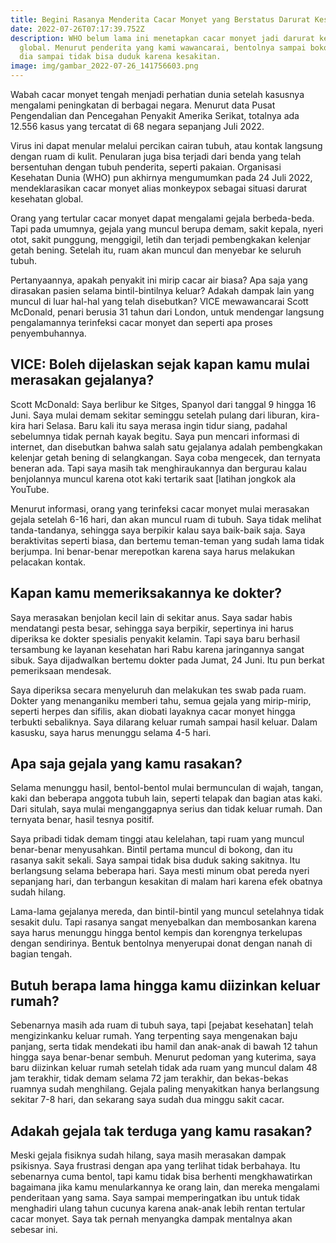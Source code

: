 ```yaml
---
title: Begini Rasanya Menderita Cacar Monyet yang Berstatus Darurat Kesehatan Global
date: 2022-07-26T07:17:39.752Z
description: WHO belum lama ini menetapkan cacar monyet jadi darurat kesehatan
  global. Menurut penderita yang kami wawancarai, bentolnya sampai bokong, jadi
  dia sampai tidak bisa duduk karena kesakitan.
image: img/gambar_2022-07-26_141756603.png
---
```

Wabah cacar monyet tengah menjadi perhatian dunia setelah kasusnya mengalami peningkatan di berbagai negara. Menurut data Pusat Pengendalian dan Pencegahan Penyakit Amerika Serikat, totalnya ada 12.556 kasus yang tercatat di 68 negara sepanjang Juli 2022.

Virus ini dapat menular melalui percikan cairan tubuh, atau kontak langsung dengan ruam di kulit. Penularan juga bisa terjadi dari benda yang telah bersentuhan dengan tubuh penderita, seperti pakaian. Organisasi Kesehatan Dunia (WHO) pun akhirnya mengumumkan pada 24 Juli 2022, mendeklarasikan cacar monyet alias monkeypox sebagai situasi darurat kesehatan global.

Orang yang tertular cacar monyet dapat mengalami gejala berbeda-beda. Tapi pada umumnya, gejala yang muncul berupa demam, sakit kepala, nyeri otot, sakit punggung, menggigil, letih dan terjadi pembengkakan kelenjar getah bening. Setelah itu, ruam akan muncul dan menyebar ke seluruh tubuh.

Pertanyaannya, apakah penyakit ini mirip cacar air biasa? Apa saja yang dirasakan pasien selama bintil-bintilnya keluar? Adakah dampak lain yang muncul di luar hal-hal yang telah disebutkan? VICE mewawancarai Scott McDonald, penari berusia 31 tahun dari London, untuk mendengar langsung pengalamannya terinfeksi cacar monyet dan seperti apa proses penyembuhannya.

## VICE: Boleh dijelaskan sejak kapan kamu mulai merasakan gejalanya?

Scott McDonald: Saya berlibur ke Sitges, Spanyol dari tanggal 9 hingga 16 Juni. Saya mulai demam sekitar seminggu setelah pulang dari liburan, kira-kira hari Selasa. Baru kali itu saya merasa ingin tidur siang, padahal sebelumnya tidak pernah kayak begitu. Saya pun mencari informasi di internet, dan disebutkan bahwa salah satu gejalanya adalah pembengkakan kelenjar getah bening di selangkangan. Saya coba mengecek, dan ternyata beneran ada. Tapi saya masih tak menghiraukannya dan bergurau kalau benjolannya muncul karena otot kaki tertarik saat [latihan jongkok ala YouTube.

Menurut informasi, orang yang terinfeksi cacar monyet mulai merasakan gejala setelah 6-16 hari, dan akan muncul ruam di tubuh. Saya tidak melihat tanda-tandanya, sehingga saya berpikir kalau saya baik-baik saja. Saya beraktivitas seperti biasa, dan bertemu teman-teman yang sudah lama tidak berjumpa. Ini benar-benar merepotkan karena saya harus melakukan pelacakan kontak.

## Kapan kamu memeriksakannya ke dokter?

Saya merasakan benjolan kecil lain di sekitar anus. Saya sadar habis mendatangi pesta besar, sehingga saya berpikir, sepertinya ini harus diperiksa ke dokter spesialis penyakit kelamin. Tapi saya baru berhasil tersambung ke layanan kesehatan hari Rabu karena jaringannya sangat sibuk. Saya dijadwalkan bertemu dokter pada Jumat, 24 Juni. Itu pun berkat pemeriksaan mendesak.

Saya diperiksa secara menyeluruh dan melakukan tes swab pada ruam. Dokter yang menanganiku memberi tahu, semua gejala yang mirip-mirip, seperti herpes dan sifilis, akan diobati layaknya cacar monyet hingga terbukti sebaliknya. Saya dilarang keluar rumah sampai hasil keluar. Dalam kasusku, saya harus menunggu selama 4-5 hari.

## Apa saja gejala yang kamu rasakan?

Selama menunggu hasil, bentol-bentol mulai bermunculan di wajah, tangan, kaki dan beberapa anggota tubuh lain, seperti telapak dan bagian atas kaki. Dari situlah, saya mulai menganggapnya serius dan tidak keluar rumah. Dan ternyata benar, hasil tesnya positif.

Saya pribadi tidak demam tinggi atau kelelahan, tapi ruam yang muncul benar-benar menyusahkan. Bintil pertama muncul di bokong, dan itu rasanya sakit sekali. Saya sampai tidak bisa duduk saking sakitnya. Itu berlangsung selama beberapa hari. Saya mesti minum obat pereda nyeri sepanjang hari, dan terbangun kesakitan di malam hari karena efek obatnya sudah hilang. 

Lama-lama gejalanya mereda, dan bintil-bintil yang muncul setelahnya tidak sesakit dulu. Tapi rasanya sangat menyebalkan dan membosankan karena saya harus menunggu hingga bentol kempis dan korengnya terkelupas dengan sendirinya. Bentuk bentolnya menyerupai donat dengan nanah di bagian tengah.

## Butuh berapa lama hingga kamu diizinkan keluar rumah?

Sebenarnya masih ada ruam di tubuh saya, tapi \[pejabat kesehatan] telah mengizinkanku keluar rumah. Yang terpenting saya mengenakan baju panjang, serta tidak mendekati ibu hamil dan anak-anak di bawah 12 tahun hingga saya benar-benar sembuh. Menurut pedoman yang kuterima, saya baru diizinkan keluar rumah setelah tidak ada ruam yang muncul dalam 48 jam terakhir, tidak demam selama 72 jam terakhir, dan bekas-bekas ruamnya sudah menghilang. Gejala paling menyakitkan hanya berlangsung sekitar 7-8 hari, dan sekarang saya sudah dua minggu sakit cacar.

## Adakah gejala tak terduga yang kamu rasakan?

Meski gejala fisiknya sudah hilang, saya masih merasakan dampak psikisnya. Saya frustrasi dengan apa yang terlihat tidak berbahaya. Itu sebenarnya cuma bentol, tapi kamu tidak bisa berhenti mengkhawatirkan bagaimana jika kamu menularkannya ke orang lain, dan mereka mengalami penderitaan yang sama. Saya sampai memperingatkan ibu untuk tidak menghadiri ulang tahun cucunya karena anak-anak lebih rentan tertular cacar monyet. Saya tak pernah menyangka dampak mentalnya akan sebesar ini.